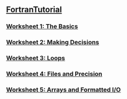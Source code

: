 ## [FortranTutorial](https://www.fortrantutorial.com) 
### [Worksheet 1: The Basics](worksheet1/README.md)
### [Worksheet 2: Making Decisions](worksheet2/README.md)
### [Worksheet 3: Loops](worksheet3/README.md)
### [Worksheet 4: Files and Precision](worksheet4/README.md)
### [Worksheet 5: Arrays and Formatted I/O](worksheet5/README.md)
